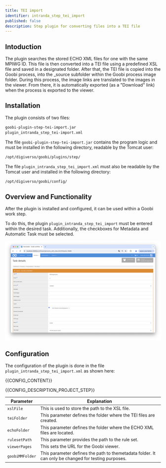 ```yaml
---
title: TEI import
identifier: intranda_step_tei_import
published: false
description: Step plugin for converting files into a TEI file
---
```


## Intoduction
The plugin searches the stored ECHO XML files for one with the same MPIWG ID. This file is then converted into a TEI file using a predefined XSL file and saved in a designated folder. After that, the TEI file is copied into the Goobi process, into the _source subfolder within the Goobi process image folder. During this process, the image links are translated to the images in the viewer. From there, it is automatically exported (as a "Download" link) when the process is exported to the viewer.

## Installation
The plugin consists of two files:

```bash
goobi-plugin-step-tei-import.jar
plugin_intranda_step_tei-import.xml
```

The file `goobi-plugin-step-tei-import.jar` contains the program logic and must be installed in the following directory, readable by the Tomcat user:

```bash
/opt/digiverso/goobi/plugins/step/
```

The file `plugin_intranda_step_tei_import.xml` must also be readable by the Tomcat user and installed in the following directory:

```bash
/opt/digiverso/goobi/config/
```

## Overview and Functionality
After the plugin is installed and configured, it can be used within a Goobi work step.

To do this, the plugin `plugin_intranda_step_tei_import` must be entered within the desired task. Additionally, the checkboxes for Metadata and Automatic Task must be selected.

![Configuration of the work step for using the plugin](screen1_en.png)

## Configuration

The configuration of the plugin is done in the file `plugin_intranda_step_tei_import.xml` as shown here:

{{CONFIG_CONTENT}}

{{CONFIG_DESCRIPTION_PROJECT_STEP}}

Parameter               | Explanation
------------------------|------------------------------------
`xslFile`               | This is used to store the path to the XSL file. |
`teiFolder`             | This parameter defines the folder where the TEI files are created. |
`echoFolder`            | This parameter defines the folder where the ECHO XML files are located. |
`rulesetPath`           | This parameter provides the path to the rule set. |
`viewerPages`           | This sets the URL for the Goobi viewer. |
`goobiMMFolder`         | This parameter defines the path to themetadata folder. It can only be changed for testing purposes. |